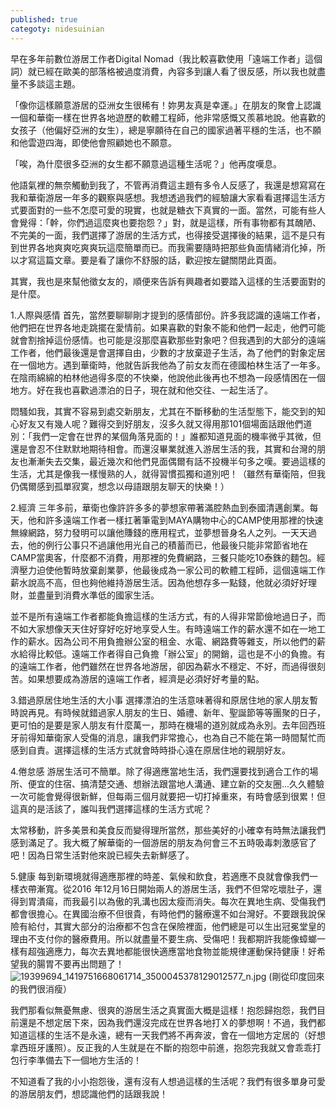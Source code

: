 ```yaml
---
published: true
categoty: nidesuinian
---
```

早在多年前數位游居工作者Digital Nomad（我比較喜歡使用「遠端工作者」這個詞）就已經在歐美的部落格被過度消費，內容多到讓人看了很反感，所以我也就盡量不多談這主題。

「像你這樣願意游居的亞洲女生很稀有！妳男友真是幸運。」在朋友的聚會上認識一個和華衛一樣在世界各地遊歷的軟體工程師，他非常感慨又羨慕地說。他喜歡的女孩子（他偏好亞洲的女生），總是寧願待在自己的國家過著平穩的生活，也不願和他雲遊四海，即使他會照顧她也不願意。

「唉，為什麼很多亞洲的女生都不願意過這種生活呢？」他再度嘆息。

他語氣裡的無奈觸動到我了，不管再消費這主題有多令人反感了，我還是想寫寫在我和華衛游居一年多的觀察與感想。我想透過我們的經驗讓大家看看選擇這生活方式要面對的一些不怎麼可愛的現實，也就是糖衣下真實的一面。當然，可能有些人會覺得：「幹，你們過這麼爽也要抱怨？」對，就是這樣，所有事物都有其醜陋、不完美的一面，我們選擇了游居的生活方式，也得接受選擇後的結果，這不是只有到世界各地爽爽吃爽爽玩這麼簡單而已。而我需要隨時把那些負面情緒消化掉，所以才寫這篇文章。要是看了讓你不舒服的話，歡迎按左鍵關閉此頁面。

其實，我也是來幫他徵女友的，順便來告訴有興趣者如要踏入這樣的生活要面對的是什麼。

1.人際與感情
首先，當然要聊聊剛才提到的感情部份。許多我認識的遠端工作者，他們把在世界各地走跳擺在愛情前。如果喜歡的對象不能和他們一起走，他們可能就會割捨掉這份感情。也可能是沒那麼喜歡那些對象吧？但我遇到的大部分的遠端工作者，他們最後還是會選擇自由，少數的才放棄遊子生活，為了他們的對象定居在一個地方。遇到華衛時，他就告訴我他為了前女友而在德國柏林生活了一年多。在陰雨綿綿的柏林他過得多麼的不快樂，他說他此後再也不想為一段感情困在一個地方。好在我也喜歡過漂泊的日子，現在就和他交往、一起生活了。

悶騷如我，其實不容易到處交新朋友，尤其在不斷移動的生活型態下，能交到的知心好友又有幾人呢？難得交到好朋友，沒多久就又得用那101個場面話跟他們道別：「我們一定會在世界的某個角落見面的！」誰都知道見面的機率微乎其微，但還是會忍不住默默地期待相會。而還沒畢業就進入游居生活的我，其實和台灣的朋友也漸漸失去交集，最近幾次和他們見面偶爾有話不投機半句多之嘆。要過這樣的生活，尤其是像我一樣慢熟的人，就得習慣孤獨和道別吧！（雖然有華衛陪，但我仍偶爾感到孤單寂寞，想念以母語跟朋友聊天的快樂！）

2.經濟
三年多前，華衛也像許許多多的夢想家帶著滿腔熱血到泰國清邁創業。每天，他和許多遠端工作者一樣扛著筆電到MAYA購物中心的CAMP使用那裡的快速無線網路，努力發明可以讓他賺錢的應用程式，並夢想晉身名人之列。一天天過去，他的例行公事只不過讓他用光自己的積蓄而已，他最後只能非常節省地在CAMP當奧客，什麼都不消費，用那裡的免費網路，三餐只能吃10泰銖的麵包。經濟壓力迫使他暫時放棄創業夢，他最後成為一家公司的軟體工程師，這個遠端工作薪水說高不高，但也夠他維持游居生活。因為他想存多一點錢，他就必須好好理財，並盡量到消費水準低的國家生活。

並不是所有遠端工作者都能負擔這樣的生活方式，有的人得非常節儉地過日子，而不如大家想像天天住好穿好吃好地享受人生。有時遠端工作的薪水還不如在一地工作的薪水。因為公司不用負擔辦公室的租金、水電、網路費等雜支，所以他們的薪水給得比較低。遠端工作者得自己負擔「辦公室」的開銷，這也是不小的負擔。有的遠端工作者，他們雖然在世界各地游居，卻因為薪水不穩定、不好，而過得很刻苦。如果想要成為游居的遠端工作者，經濟是必須好好考量的點。

3.錯過原居住地生活的大小事
選擇漂泊的生活意味著得和原居住地的家人朋友暫時說再見。有時候就錯過家人朋友的生日、婚禮、新年、聖誕節等等團聚的日子，更可怕的是要是家人朋友有什麼萬一，那時在機場的道別就成為永別。去年回西班牙前得知華衛家人受傷的消息，讓我們非常擔心，也為自己不能在第一時間幫忙而感到自責。選擇這樣的生活方式就會時時掛心遠在原居住地的親朋好友。
 
4.倦怠感
游居生活可不簡單。除了得適應當地生活，我們還要找到適合工作的場所、便宜的住宿、搞清楚交通、想辦法跟當地人溝通、建立新的交友圈...久久體驗一次可能會覺得很新鮮，但每兩三個月就要把一切打掉重來，有時會感到很累！但這真的是活該了，誰叫我們選擇這樣的生活方式呢？

太常移動，許多美景和美食反而變得理所當然，那些美好的小確幸有時無法讓我們感到滿足了。我大概了解華衛的一個游居的朋友為何會三不五時吸毒刺激感官了吧！因為日常生活對他來說已經失去新鮮感了。

5.健康
每到新環境就得適應那裡的時差、氣候和飲食，若適應不良就會像我們一樣衣帶漸寬。從2016 年12月16日開始兩人的游居生活，我們不但常吃壞肚子，還得到胃潰瘍，而我最引以為傲的乳溝也因太瘦而消失。每次在異地生病、受傷我們都會很擔心。在異國治療不但很貴，有時他們的醫療還不如台灣好。不要跟我說保險有給付，其實大部分的治療都不包含在保險裡面，他們總是可以生出冠冕堂皇的理由不支付你的醫療費用。所以就盡量不要生病、受傷吧！我都期許我能像蟑螂一樣有超強適應力，每次去異地都能很快適應當地食物並能規律運動保持健康！好希望我的腸胃不要再出問題了！
![19399694_1419751668061714_3500045378129012577_n.jpg]({{site.baseurl}}/images/19399694_1419751668061714_3500045378129012577_n.jpg)
(剛從印度回來的我們很消瘦）

我們那看似無憂無慮、很爽的游居生活之真實面大概是這樣！抱怨歸抱怨，我們目前還是不想定居下來，因為我們還沒完成在世界各地打Ｘ的夢想啊！不過，我們都知道這樣的生活不是永遠，總有一天我們將不再奔波，會在一個地方定居的（好想拿西班牙護照）。反正我的人生就是在不斷的抱怨中前進，抱怨完我就又會乖乖打包行李準備去下一個地方生活的！

不知道看了我的小小抱怨後，還有沒有人想過這樣的生活呢？我們有很多單身可愛的游居朋友們，想認識他們的話跟我說！
